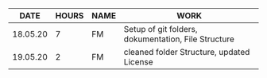 | DATE      | HOURS     | NAME  | WORK                          |
|---        |---        |---    |---                            |
|18.05.20   | 7         | FM    | Setup of git folders, dokumentation, File Structure |
|19.05.20   | 2         | FM    | cleaned folder Structure, updated License